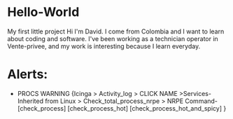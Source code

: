 # Hello-World
My first little project
Hi I'm David. I come from Colombia and I want to learn about coding and software. I've been working as a technician operator in Vente-privee, and my work is interesting because I learn everyday.

# Alerts:
- PROCS WARNING {Icinga > Activity_log > CLICK NAME >Services-Inherited from Linux > Check_total_process_nrpe > NRPE Command- [check_process]                                                                                                                    [check_process_hot]                                                                                                                            [check_process_hot_and_spicy] }



                                                                                                                                                  
